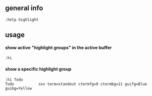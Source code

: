 ## general info

```
:help highlight
```

## usage

#### show active "highlight groups" in the active buffer

```
:hi
```

#### show a specific highlight group

```
:hi Todo
Todo           xxx term=standout ctermfg=0 ctermbg=11 guifg=Blue guibg=Yellow
```
